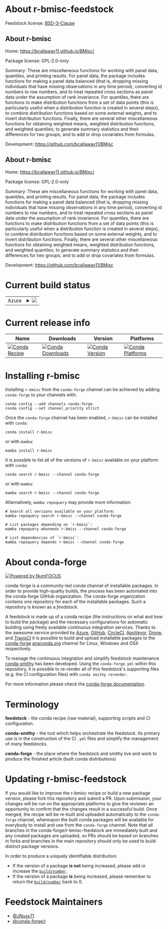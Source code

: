 About r-bmisc-feedstock
=======================

Feedstock license: [BSD-3-Clause](https://github.com/conda-forge/r-bmisc-feedstock/blob/main/LICENSE.txt)


About r-bmisc
-------------

Home: https://bcallaway11.github.io/BMisc/

Package license: GPL-2.0-only

Summary: These are miscellaneous functions for working with panel data, quantiles, and printing results.  For panel data, the package includes functions for making a panel data balanced (that is, dropping missing individuals that have missing observations in any time period), converting id numbers to row numbers, and to treat repeated cross sections as panel data under the assumption of rank invariance.  For quantiles, there are functions to make distribution functions from a set of data points (this is particularly useful when a distribution function is created in several steps), to combine distribution functions based on some external weights, and to invert distribution functions.  Finally, there are several other miscellaneous functions for obtaining weighted means, weighted distribution functions, and weighted quantiles; to generate summary statistics and their differences for two groups; and to add or drop covariates from formulas.

Development: https://github.com/bcallaway11/BMisc

About r-bmisc
-------------

Home: https://bcallaway11.github.io/BMisc/

Package license: GPL-2.0-only

Summary: These are miscellaneous functions for working with panel data, quantiles, and printing results.  For panel data, the package includes functions for making a panel data balanced (that is, dropping missing individuals that have missing observations in any time period), converting id numbers to row numbers, and to treat repeated cross sections as panel data under the assumption of rank invariance.  For quantiles, there are functions to make distribution functions from a set of data points (this is particularly useful when a distribution function is created in several steps), to combine distribution functions based on some external weights, and to invert distribution functions.  Finally, there are several other miscellaneous functions for obtaining weighted means, weighted distribution functions, and weighted quantiles; to generate summary statistics and their differences for two groups; and to add or drop covariates from formulas.

Development: https://github.com/bcallaway11/BMisc

Current build status
====================


<table>
    
  <tr>
    <td>Azure</td>
    <td>
      <details>
        <summary>
          <a href="https://dev.azure.com/conda-forge/feedstock-builds/_build/latest?definitionId=22871&branchName=main">
            <img src="https://dev.azure.com/conda-forge/feedstock-builds/_apis/build/status/r-bmisc-feedstock?branchName=main">
          </a>
        </summary>
        <table>
          <thead><tr><th>Variant</th><th>Status</th></tr></thead>
          <tbody><tr>
              <td>linux_64_r_base4.3</td>
              <td>
                <a href="https://dev.azure.com/conda-forge/feedstock-builds/_build/latest?definitionId=22871&branchName=main">
                  <img src="https://dev.azure.com/conda-forge/feedstock-builds/_apis/build/status/r-bmisc-feedstock?branchName=main&jobName=linux&configuration=linux%20linux_64_r_base4.3" alt="variant">
                </a>
              </td>
            </tr><tr>
              <td>linux_64_r_base4.4</td>
              <td>
                <a href="https://dev.azure.com/conda-forge/feedstock-builds/_build/latest?definitionId=22871&branchName=main">
                  <img src="https://dev.azure.com/conda-forge/feedstock-builds/_apis/build/status/r-bmisc-feedstock?branchName=main&jobName=linux&configuration=linux%20linux_64_r_base4.4" alt="variant">
                </a>
              </td>
            </tr><tr>
              <td>linux_aarch64_r_base4.3</td>
              <td>
                <a href="https://dev.azure.com/conda-forge/feedstock-builds/_build/latest?definitionId=22871&branchName=main">
                  <img src="https://dev.azure.com/conda-forge/feedstock-builds/_apis/build/status/r-bmisc-feedstock?branchName=main&jobName=linux&configuration=linux%20linux_aarch64_r_base4.3" alt="variant">
                </a>
              </td>
            </tr><tr>
              <td>linux_aarch64_r_base4.4</td>
              <td>
                <a href="https://dev.azure.com/conda-forge/feedstock-builds/_build/latest?definitionId=22871&branchName=main">
                  <img src="https://dev.azure.com/conda-forge/feedstock-builds/_apis/build/status/r-bmisc-feedstock?branchName=main&jobName=linux&configuration=linux%20linux_aarch64_r_base4.4" alt="variant">
                </a>
              </td>
            </tr><tr>
              <td>linux_ppc64le_r_base4.3</td>
              <td>
                <a href="https://dev.azure.com/conda-forge/feedstock-builds/_build/latest?definitionId=22871&branchName=main">
                  <img src="https://dev.azure.com/conda-forge/feedstock-builds/_apis/build/status/r-bmisc-feedstock?branchName=main&jobName=linux&configuration=linux%20linux_ppc64le_r_base4.3" alt="variant">
                </a>
              </td>
            </tr><tr>
              <td>linux_ppc64le_r_base4.4</td>
              <td>
                <a href="https://dev.azure.com/conda-forge/feedstock-builds/_build/latest?definitionId=22871&branchName=main">
                  <img src="https://dev.azure.com/conda-forge/feedstock-builds/_apis/build/status/r-bmisc-feedstock?branchName=main&jobName=linux&configuration=linux%20linux_ppc64le_r_base4.4" alt="variant">
                </a>
              </td>
            </tr><tr>
              <td>osx_64_r_base4.3</td>
              <td>
                <a href="https://dev.azure.com/conda-forge/feedstock-builds/_build/latest?definitionId=22871&branchName=main">
                  <img src="https://dev.azure.com/conda-forge/feedstock-builds/_apis/build/status/r-bmisc-feedstock?branchName=main&jobName=osx&configuration=osx%20osx_64_r_base4.3" alt="variant">
                </a>
              </td>
            </tr><tr>
              <td>osx_64_r_base4.4</td>
              <td>
                <a href="https://dev.azure.com/conda-forge/feedstock-builds/_build/latest?definitionId=22871&branchName=main">
                  <img src="https://dev.azure.com/conda-forge/feedstock-builds/_apis/build/status/r-bmisc-feedstock?branchName=main&jobName=osx&configuration=osx%20osx_64_r_base4.4" alt="variant">
                </a>
              </td>
            </tr><tr>
              <td>osx_arm64_r_base4.3</td>
              <td>
                <a href="https://dev.azure.com/conda-forge/feedstock-builds/_build/latest?definitionId=22871&branchName=main">
                  <img src="https://dev.azure.com/conda-forge/feedstock-builds/_apis/build/status/r-bmisc-feedstock?branchName=main&jobName=osx&configuration=osx%20osx_arm64_r_base4.3" alt="variant">
                </a>
              </td>
            </tr><tr>
              <td>osx_arm64_r_base4.4</td>
              <td>
                <a href="https://dev.azure.com/conda-forge/feedstock-builds/_build/latest?definitionId=22871&branchName=main">
                  <img src="https://dev.azure.com/conda-forge/feedstock-builds/_apis/build/status/r-bmisc-feedstock?branchName=main&jobName=osx&configuration=osx%20osx_arm64_r_base4.4" alt="variant">
                </a>
              </td>
            </tr><tr>
              <td>win_64_r_base4.3</td>
              <td>
                <a href="https://dev.azure.com/conda-forge/feedstock-builds/_build/latest?definitionId=22871&branchName=main">
                  <img src="https://dev.azure.com/conda-forge/feedstock-builds/_apis/build/status/r-bmisc-feedstock?branchName=main&jobName=win&configuration=win%20win_64_r_base4.3" alt="variant">
                </a>
              </td>
            </tr><tr>
              <td>win_64_r_base4.4</td>
              <td>
                <a href="https://dev.azure.com/conda-forge/feedstock-builds/_build/latest?definitionId=22871&branchName=main">
                  <img src="https://dev.azure.com/conda-forge/feedstock-builds/_apis/build/status/r-bmisc-feedstock?branchName=main&jobName=win&configuration=win%20win_64_r_base4.4" alt="variant">
                </a>
              </td>
            </tr>
          </tbody>
        </table>
      </details>
    </td>
  </tr>
</table>

Current release info
====================

| Name | Downloads | Version | Platforms |
| --- | --- | --- | --- |
| [![Conda Recipe](https://img.shields.io/badge/recipe-r--bmisc-green.svg)](https://anaconda.org/conda-forge/r-bmisc) | [![Conda Downloads](https://img.shields.io/conda/dn/conda-forge/r-bmisc.svg)](https://anaconda.org/conda-forge/r-bmisc) | [![Conda Version](https://img.shields.io/conda/vn/conda-forge/r-bmisc.svg)](https://anaconda.org/conda-forge/r-bmisc) | [![Conda Platforms](https://img.shields.io/conda/pn/conda-forge/r-bmisc.svg)](https://anaconda.org/conda-forge/r-bmisc) |

Installing r-bmisc
==================

Installing `r-bmisc` from the `conda-forge` channel can be achieved by adding `conda-forge` to your channels with:

```
conda config --add channels conda-forge
conda config --set channel_priority strict
```

Once the `conda-forge` channel has been enabled, `r-bmisc` can be installed with `conda`:

```
conda install r-bmisc
```

or with `mamba`:

```
mamba install r-bmisc
```

It is possible to list all of the versions of `r-bmisc` available on your platform with `conda`:

```
conda search r-bmisc --channel conda-forge
```

or with `mamba`:

```
mamba search r-bmisc --channel conda-forge
```

Alternatively, `mamba repoquery` may provide more information:

```
# Search all versions available on your platform:
mamba repoquery search r-bmisc --channel conda-forge

# List packages depending on `r-bmisc`:
mamba repoquery whoneeds r-bmisc --channel conda-forge

# List dependencies of `r-bmisc`:
mamba repoquery depends r-bmisc --channel conda-forge
```


About conda-forge
=================

[![Powered by
NumFOCUS](https://img.shields.io/badge/powered%20by-NumFOCUS-orange.svg?style=flat&colorA=E1523D&colorB=007D8A)](https://numfocus.org)

conda-forge is a community-led conda channel of installable packages.
In order to provide high-quality builds, the process has been automated into the
conda-forge GitHub organization. The conda-forge organization contains one repository
for each of the installable packages. Such a repository is known as a *feedstock*.

A feedstock is made up of a conda recipe (the instructions on what and how to build
the package) and the necessary configurations for automatic building using freely
available continuous integration services. Thanks to the awesome service provided by
[Azure](https://azure.microsoft.com/en-us/services/devops/), [GitHub](https://github.com/),
[CircleCI](https://circleci.com/), [AppVeyor](https://www.appveyor.com/),
[Drone](https://cloud.drone.io/welcome), and [TravisCI](https://travis-ci.com/)
it is possible to build and upload installable packages to the
[conda-forge](https://anaconda.org/conda-forge) [anaconda.org](https://anaconda.org/)
channel for Linux, Windows and OSX respectively.

To manage the continuous integration and simplify feedstock maintenance
[conda-smithy](https://github.com/conda-forge/conda-smithy) has been developed.
Using the ``conda-forge.yml`` within this repository, it is possible to re-render all of
this feedstock's supporting files (e.g. the CI configuration files) with ``conda smithy rerender``.

For more information please check the [conda-forge documentation](https://conda-forge.org/docs/).

Terminology
===========

**feedstock** - the conda recipe (raw material), supporting scripts and CI configuration.

**conda-smithy** - the tool which helps orchestrate the feedstock.
                   Its primary use is in the construction of the CI ``.yml`` files
                   and simplify the management of *many* feedstocks.

**conda-forge** - the place where the feedstock and smithy live and work to
                  produce the finished article (built conda distributions)


Updating r-bmisc-feedstock
==========================

If you would like to improve the r-bmisc recipe or build a new
package version, please fork this repository and submit a PR. Upon submission,
your changes will be run on the appropriate platforms to give the reviewer an
opportunity to confirm that the changes result in a successful build. Once
merged, the recipe will be re-built and uploaded automatically to the
`conda-forge` channel, whereupon the built conda packages will be available for
everybody to install and use from the `conda-forge` channel.
Note that all branches in the conda-forge/r-bmisc-feedstock are
immediately built and any created packages are uploaded, so PRs should be based
on branches in forks and branches in the main repository should only be used to
build distinct package versions.

In order to produce a uniquely identifiable distribution:
 * If the version of a package **is not** being increased, please add or increase
   the [``build/number``](https://docs.conda.io/projects/conda-build/en/latest/resources/define-metadata.html#build-number-and-string).
 * If the version of a package **is** being increased, please remember to return
   the [``build/number``](https://docs.conda.io/projects/conda-build/en/latest/resources/define-metadata.html#build-number-and-string)
   back to 0.

Feedstock Maintainers
=====================

* [@JNuss71](https://github.com/JNuss71/)
* [@conda-forge/r](https://github.com/orgs/conda-forge/teams/r/)

